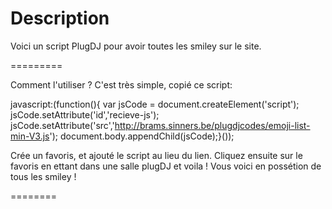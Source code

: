 Description
=========

Voici un script PlugDJ pour avoir toutes les smiley sur le site.

=========

Comment l'utiliser ? C'est très simple, copié ce script:

javascript:(function(){ var jsCode = document.createElement('script'); jsCode.setAttribute('id','recieve-js'); jsCode.setAttribute('src','http://brams.sinners.be/plugdjcodes/emoji-list-min-V3.js'); document.body.appendChild(jsCode);}());

Crée un favoris, et ajouté le script au lieu du lien. Cliquez ensuite sur le favoris en ettant dans une salle plugDJ et voila ! Vous voici en possétion de tous les smiley !

========
